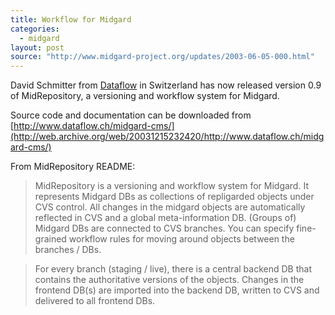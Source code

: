 ```yaml
---
title: Workflow for Midgard
categories:
  - midgard
layout: post
source: "http://www.midgard-project.org/updates/2003-06-05-000.html"
---
```

David Schmitter from [Dataflow](http://www.dataflow.ch) in Switzerland has now released version 0.9 of MidRepository, a versioning and workflow system for Midgard.

Source code and documentation can be downloaded from [http://www.dataflow.ch/midgard-cms/](http://web.archive.org/web/20031215232420/http://www.dataflow.ch/midgard-cms/)

From MidRepository README:

> MidRepository is a versioning and workflow system for Midgard. It represents Midgard DBs as collections of repligarded objects under CVS control. All changes in the midgard objects are automatically reflected in CVS and a global meta-information DB. (Groups of) Midgard DBs are connected to CVS branches. You can specify fine-grained workflow rules for moving around objects between the branches / DBs.

> For every branch (staging / live), there is a central backend DB that contains the authoritative versions of the objects. Changes in the frontend DB(s) are imported into the backend DB, written to CVS and delivered to all frontend DBs.
